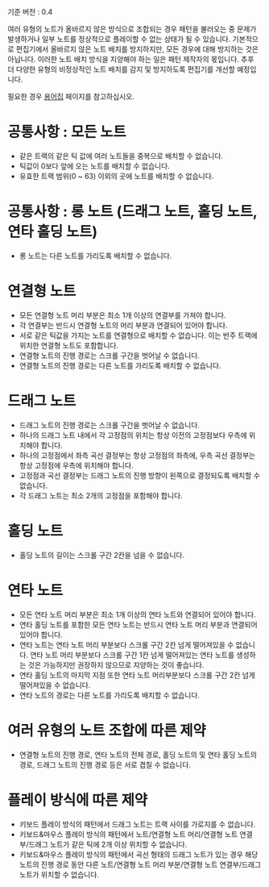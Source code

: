 기준 버전 : 0.4

여러 유형의 노트가 올바르지 않은 방식으로 조합되는 경우 패턴을 불러오는 중 문제가 발생하거나 일부 노트를 정상적으로 플레이할 수 없는 상태가 될 수 있습니다.
기본적으로 편집기에서 올바르지 않은 노트 배치를 방지하지만, 모든 경우에 대해 방지하는 것은 아닙니다.
이러한 노트 배치 방식을 지양해야 하는 일은 패턴 제작자의 몫입니다.
추후 더 다양한 유형의 비정상적인 노트 배치를 감지 및 방지하도록 편집기를 개선할 예정입니다.

필요한 경우 [용어집](Terminology.md) 페이지를 참고하십시오.

# 공통사항 : 모든 노트
* 같은 트랙의 같은 틱 값에 여러 노트들을 중복으로 배치할 수 없습니다.
* 틱값이 0보다 앞에 오는 노트를 배치할 수 없습니다.
* 유효한 트랙 범위(0 ~ 63) 이외의 곳에 노트를 배치할 수 없습니다.

# 공통사항 : 롱 노트 (드래그 노트, 홀딩 노트, 연타 홀딩 노트)
* 롱 노트는 다른 노트를 가리도록 배치할 수 없습니다.

# 연결형 노트
* 모든 연결형 노트 머리 부분은 최소 1개 이상의 연결부를 가져야 합니다.
* 각 연결부는 반드시 연결형 노트의 머리 부분과 연결되어 있어야 합니다.
* 서로 같은 틱값을 가지는 노트를 연결형으로 배치할 수 없습니다. 이는 반주 트랙에 위치한 연결형 노트도 포함합니다.
* 연결형 노트의 진행 경로는 스크롤 구간을 벗어날 수 없습니다.
* 연결형 노트의 진행 경로는 다른 노트를 가리도록 배치할 수 없습니다.

# 드래그 노트
* 드래그 노트의 진행 경로는 스크롤 구간을 벗어날 수 없습니다.
* 하나의 드래그 노트 내에서 각 고정점의 위치는 항상 이전의 고정점보다 우측에 위치해야 합니다.
* 하나의 고정점에서 좌측 곡선 결정부는 항상 고정점의 좌측에, 우측 곡선 결정부는 항상 고정점에 우측에 위치해야 합니다.
* 고정점과 곡선 결정부는 드래그 노트의 진행 방향이 왼쪽으로 결정되도록 배치할 수 없습니다.
* 각 드래그 노트는 최소 2개의 고정점을 포함해야 합니다.

# 홀딩 노트
* 홀딩 노트의 길이는 스크롤 구간 2칸을 넘을 수 없습니다.

# 연타 노트
* 모든 연타 노트 머리 부분은 최소 1개 이상의 연타 노트와 연결되어 있어야 합니다.
* 연타 홀딩 노트를 포함한 모든 연타 노트는 반드시 연타 노트 머리 부분과 연결되어 있어야 합니다.
* 연타 노트는 연타 노트 머리 부분보다 스크롤 구간 2칸 넘게 떨어져있을 수 없습니다. 연타 노트 머리 부분보다 스크롤 구간 1칸 넘게 떨어져있는 연타 노트를 생성하는 것은 가능하지만 권장하지 않으므로 지양하는 것이 좋습니다.
* 연타 홀딩 노트의 마지막 지점 또한 연타 노트 머리부분보다 스크롤 구간 2칸 넘게 떨어져있을 수 없습니다.
* 연타 노트의 경로는 다른 노트를 가리도록 배치할 수 없습니다.

# 여러 유형의 노트 조합에 따른 제약
* 연결형 노트의 진행 경로, 연타 노트의 전체 경로, 홀딩 노트의 및 연타 홀딩 노트의 경로, 드래그 노트의 진행 경로 등은 서로 겹칠 수 없습니다.

# 플레이 방식에 따른 제약
* 키보드 플레이 방식의 패턴에서 드래그 노트는 트랙 사이를 가로지를 수 없습니다.
* 키보드&마우스 플레이 방식의 패턴에서 노트/연결형 노트 머리/연결형 노트 연결부/드래그 노트가 같은 틱에 2개 이상 위치할 수 없습니다.
* 키보드&마우스 플레이 방식의 패턴에서 곡선 형태의 드래그 노트가 있는 경우 해당 노트의 진행 경로 동안 다른 노트/연결형 노트 머리 부분/연결형 노트 연결부/드래그 노트가 위치할 수 없습니다.
